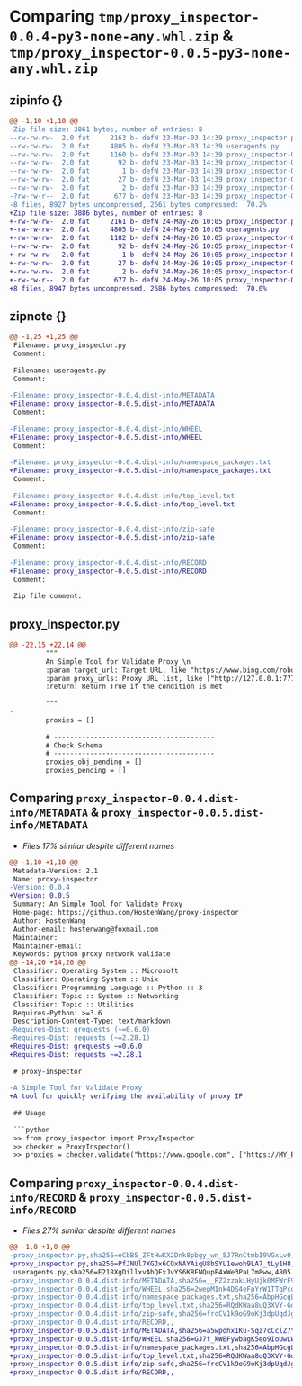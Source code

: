 # Comparing `tmp/proxy_inspector-0.0.4-py3-none-any.whl.zip` & `tmp/proxy_inspector-0.0.5-py3-none-any.whl.zip`

## zipinfo {}

```diff
@@ -1,10 +1,10 @@
-Zip file size: 3861 bytes, number of entries: 8
--rw-rw-rw-  2.0 fat     2163 b- defN 23-Mar-03 14:39 proxy_inspector.py
--rw-rw-rw-  2.0 fat     4805 b- defN 23-Mar-03 14:39 useragents.py
--rw-rw-rw-  2.0 fat     1160 b- defN 23-Mar-03 14:39 proxy_inspector-0.0.4.dist-info/METADATA
--rw-rw-rw-  2.0 fat       92 b- defN 23-Mar-03 14:39 proxy_inspector-0.0.4.dist-info/WHEEL
--rw-rw-rw-  2.0 fat        1 b- defN 23-Mar-03 14:39 proxy_inspector-0.0.4.dist-info/namespace_packages.txt
--rw-rw-rw-  2.0 fat       27 b- defN 23-Mar-03 14:39 proxy_inspector-0.0.4.dist-info/top_level.txt
--rw-rw-rw-  2.0 fat        2 b- defN 23-Mar-03 14:39 proxy_inspector-0.0.4.dist-info/zip-safe
-?rw-rw-r--  2.0 fat      677 b- defN 23-Mar-03 14:39 proxy_inspector-0.0.4.dist-info/RECORD
-8 files, 8927 bytes uncompressed, 2661 bytes compressed:  70.2%
+Zip file size: 3886 bytes, number of entries: 8
+-rw-rw-rw-  2.0 fat     2161 b- defN 24-May-26 10:05 proxy_inspector.py
+-rw-rw-rw-  2.0 fat     4805 b- defN 24-May-26 10:05 useragents.py
+-rw-rw-rw-  2.0 fat     1182 b- defN 24-May-26 10:05 proxy_inspector-0.0.5.dist-info/METADATA
+-rw-rw-rw-  2.0 fat       92 b- defN 24-May-26 10:05 proxy_inspector-0.0.5.dist-info/WHEEL
+-rw-rw-rw-  2.0 fat        1 b- defN 24-May-26 10:05 proxy_inspector-0.0.5.dist-info/namespace_packages.txt
+-rw-rw-rw-  2.0 fat       27 b- defN 24-May-26 10:05 proxy_inspector-0.0.5.dist-info/top_level.txt
+-rw-rw-rw-  2.0 fat        2 b- defN 24-May-26 10:05 proxy_inspector-0.0.5.dist-info/zip-safe
+-rw-rw-r--  2.0 fat      677 b- defN 24-May-26 10:05 proxy_inspector-0.0.5.dist-info/RECORD
+8 files, 8947 bytes uncompressed, 2686 bytes compressed:  70.0%
```

## zipnote {}

```diff
@@ -1,25 +1,25 @@
 Filename: proxy_inspector.py
 Comment: 
 
 Filename: useragents.py
 Comment: 
 
-Filename: proxy_inspector-0.0.4.dist-info/METADATA
+Filename: proxy_inspector-0.0.5.dist-info/METADATA
 Comment: 
 
-Filename: proxy_inspector-0.0.4.dist-info/WHEEL
+Filename: proxy_inspector-0.0.5.dist-info/WHEEL
 Comment: 
 
-Filename: proxy_inspector-0.0.4.dist-info/namespace_packages.txt
+Filename: proxy_inspector-0.0.5.dist-info/namespace_packages.txt
 Comment: 
 
-Filename: proxy_inspector-0.0.4.dist-info/top_level.txt
+Filename: proxy_inspector-0.0.5.dist-info/top_level.txt
 Comment: 
 
-Filename: proxy_inspector-0.0.4.dist-info/zip-safe
+Filename: proxy_inspector-0.0.5.dist-info/zip-safe
 Comment: 
 
-Filename: proxy_inspector-0.0.4.dist-info/RECORD
+Filename: proxy_inspector-0.0.5.dist-info/RECORD
 Comment: 
 
 Zip file comment:
```

## proxy_inspector.py

```diff
@@ -22,15 +22,14 @@
         """
         An Simple Tool for Validate Proxy \n
         :param target_url: Target URL, like "https://www.bing.com/robots.txt"
         :param proxy_urls: Proxy URL list, like ["http://127.0.0.1:7777"]
         :return: Return True if the condition is met
 
         """
-
         proxies = []
 
         # ----------------------------------------
         # Check Schema
         # ----------------------------------------
         proxies_obj_pending = []
         proxies_pending = []
```

## Comparing `proxy_inspector-0.0.4.dist-info/METADATA` & `proxy_inspector-0.0.5.dist-info/METADATA`

 * *Files 17% similar despite different names*

```diff
@@ -1,10 +1,10 @@
 Metadata-Version: 2.1
 Name: proxy-inspector
-Version: 0.0.4
+Version: 0.0.5
 Summary: An Simple Tool for Validate Proxy
 Home-page: https://github.com/HostenWang/proxy-inspector
 Author: HostenWang
 Author-email: hostenwang@foxmail.com
 Maintainer: 
 Maintainer-email: 
 Keywords: python proxy network validate
@@ -14,20 +14,20 @@
 Classifier: Operating System :: Microsoft
 Classifier: Operating System :: Unix
 Classifier: Programming Language :: Python :: 3
 Classifier: Topic :: System :: Networking
 Classifier: Topic :: Utilities
 Requires-Python: >=3.6
 Description-Content-Type: text/markdown
-Requires-Dist: grequests (~=0.6.0)
-Requires-Dist: requests (~=2.28.1)
+Requires-Dist: grequests ~=0.6.0
+Requires-Dist: requests ~=2.28.1
 
 # proxy-inspector
 
-A Simple Tool for Validate Proxy
+A tool for quickly verifying the availability of proxy IP 
 
 ## Usage
 
 ```python
 >> from proxy_inspector import ProxyInspector
 >> checker = ProxyInspector()
 >> proxies = checker.validate("https://www.google.com", ["https://MY_PROXY_1", "https://MY_PROXY_2", "https://MY-PROXY-3"])
```

## Comparing `proxy_inspector-0.0.4.dist-info/RECORD` & `proxy_inspector-0.0.5.dist-info/RECORD`

 * *Files 27% similar despite different names*

```diff
@@ -1,8 +1,8 @@
-proxy_inspector.py,sha256=eCbB5_ZFtHwKX2Dnk8pbgy_wn_5J7RnCtmbI9VGxLv0,2163
+proxy_inspector.py,sha256=PfJNUl7XGJx6CQxNAYAiqU8bSYL1ewoh9LA7_tLy1H8,2161
 useragents.py,sha256=E218XgDillxvAhQFxJvYS6KRFNQupF4xWe3PaL7m8ww,4805
-proxy_inspector-0.0.4.dist-info/METADATA,sha256=__PZ2zzakLHyUjk0MFWrF9ak6DuLmmqupABPdSm0eKs,1160
-proxy_inspector-0.0.4.dist-info/WHEEL,sha256=2wepM1nk4DS4eFpYrW1TTqPcoGNfHhhO_i5m4cOimbo,92
-proxy_inspector-0.0.4.dist-info/namespace_packages.txt,sha256=AbpHGcgLb-kRsJGnwFEktk7uzpZOCcBY74-YBdrKVGs,1
-proxy_inspector-0.0.4.dist-info/top_level.txt,sha256=RQdKWaa8uQ3XVY-GquvTe2qrP7syYrgASFxVcHurRjk,27
-proxy_inspector-0.0.4.dist-info/zip-safe,sha256=frcCV1k9oG9oKj3dpUqdJg1PxRT2RSN_XKdLCPjaYaY,2
-proxy_inspector-0.0.4.dist-info/RECORD,,
+proxy_inspector-0.0.5.dist-info/METADATA,sha256=a5wpohx1Ku-Sqz7cCclZ7YBUzsBbkIEZmGXEj871JIw,1182
+proxy_inspector-0.0.5.dist-info/WHEEL,sha256=GJ7t_kWBFywbagK5eo9IoUwLW6oyOeTKmQ-9iHFVNxQ,92
+proxy_inspector-0.0.5.dist-info/namespace_packages.txt,sha256=AbpHGcgLb-kRsJGnwFEktk7uzpZOCcBY74-YBdrKVGs,1
+proxy_inspector-0.0.5.dist-info/top_level.txt,sha256=RQdKWaa8uQ3XVY-GquvTe2qrP7syYrgASFxVcHurRjk,27
+proxy_inspector-0.0.5.dist-info/zip-safe,sha256=frcCV1k9oG9oKj3dpUqdJg1PxRT2RSN_XKdLCPjaYaY,2
+proxy_inspector-0.0.5.dist-info/RECORD,,
```

